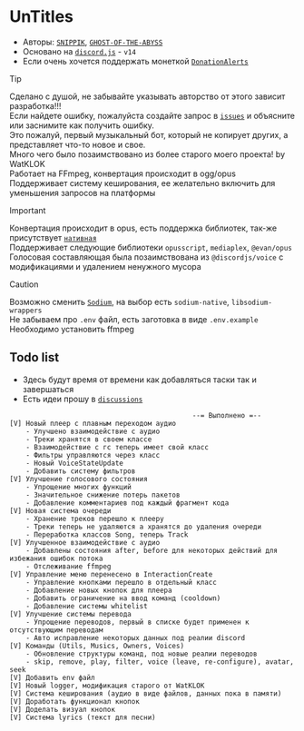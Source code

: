 # UnTitles
- Авторы: [`SNIPPIK`](https://github.com/SNIPPIK), [`GHOST-OF-THE-ABYSS`](https://github.com/GHOST-OF-THE-ABYSS)
- Основано на [`discord.js`](https://discord.js.org) - `v14`
- Если очень хочется поддержать монеткой [`DonationAlerts`](https://www.donationalerts.com/r/snippik)

> [!TIP]
> Сделано с душой, не забывайте указывать авторство от этого зависит разработка!!!\
> Если найдете ошибку, пожалуйста создайте запрос в [`issues`](https://github.com/SNIPPIK/UnTitles/issues) и объясните или заснимите как получить ошибку.\
> Это пожалуй, первый музыкальный бот, который не копирует других, а представляет что-то новое и свое.\
> Много чего было позаимствовано из более старого моего проекта! by WatKLOK\
> Работает на FFmpeg, конвертация происходит в ogg/opus\
> Поддерживает систему кеширования, ее желательно включить для уменьшения запросов на платформы



> [!IMPORTANT]
> Конвертация происходит в opus, есть поддержка библиотек, так-же присутствует [`нативная`](src/dependencies/voice/audio/Opus.ts)\
> Поддерживает следующие библиотеки `opusscript`, `mediaplex`, `@evan/opus`\
> Голосовая составляющая была позаимствована из `@discordjs/voice` с модификациями и удалением ненужного мусора



> [!CAUTION]
> Возможно сменить [`Sodium`](src/dependencies/voice/audio/Sodium.ts), на выбор есть `sodium-native`, `libsodium-wrappers`\
> Не забываем про `.env` файл, есть заготовка в виде `.env.example`\
> Необходимо установить ffmpeg





## Todo list
- Здесь будут время от времени как добавляться таски так и завершаться
- Есть идеи прошу в [`discussions`](https://github.com/SNIPPIK/UnTitles/discussions)
```text
                                             --= Выполнено =--
[V] Новый плеер с плавным переходом аудио
    - Улучшено взаимодействие с аудио
    - Треки хранятся в своем классе
    - Взаимодействие с гс теперь имеет свой класс
    - Фильтры управляются через класс
    - Новый VoiceStateUpdate
    - Добавить систему фильтров
[V] Улучшение голосового состояния
    - Упрощение многих функций
    - Значительное снижение потерь пакетов
    - Добавление комментариев под каждый фрагмент кода
[V] Новая система очереди
    - Хранение треков перешло к плееру
    - Треки теперь не удаляются а хранятся до удаления очереди
    - Переработка классов Song, теперь Track
[V] Улучшенное взаимодействие с аудио
    - Добавлены состояния after, before для некоторых действий для избежания ошибок потока
    - Отслеживание ffmpeg
[V] Управление меню перенесено в InteractionCreate
    - Управление кнопками перешло в отдельный класс
    - Добавление новых кнопок для плеера
    - Добавить ограничение на ввод команд (cooldown)
    - Добавление системы whitelist
[V] Улучшение системы перевода
    - Упрощение переводов, первый в списке будет применен к отсутствующим переводам
    - Авто исправление некоторых данных под реалии discord
[V] Команды (Utils, Musics, Owners, Voices)
    - Обновление структуры команд, под новые реалии переводов
    - skip, remove, play, filter, voice (leave, re-configure), avatar, seek
[V] Добавить env файл
[V] Новый logger, модификация старого от WatKLOK
[V] Система кеширования (аудио в виде файлов, данных пока в памяти)
[V] Доработать функционал кнопок
[V] Доделать визуал кнопок
[V] Система lyrics (текст для песни)
```
